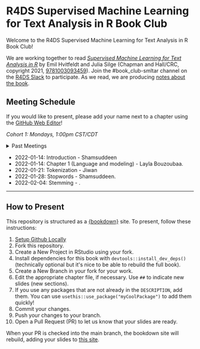 # R4DS Supervised Machine Learning for Text Analysis in R Book Club

Welcome to the R4DS Supervised Machine Learning for Text Analysis in R Book Club!

We are working together to read [_Supervised Machine Learning for Text Analysis in R_](https://smltar.com/) by Emil Hvitfeldt and Julia Silge (Chapman and Hall/CRC, copyright 2021, [9781003093459](https://doi.org/10.1201/9781003093459)).
Join the #book_club-smltar channel on the [R4DS Slack](https://r4ds.io/join) to participate.
As we read, we are producing [notes about the book](https://r4ds.github.io/bookclub-smltar/).

## Meeting Schedule

If you would like to present, please add your name next to a chapter using the [GitHub Web Editor](https://youtu.be/d41oc2OMAuI)!

*Cohort 1: Mondays, 1:00pm CST/CDT*

<details>
  <summary> Past Meetings </summary>
  
(none yet)
</details>

- 2022-01-14: Introduction - Shamsuddeen
- 2022-01-14: Chapter 1 (Language and modeling) - Layla Bouzoubaa.
- 2022-01-21: Tokenization -  Jiwan
- 2022-01-28: Stopwords -  Shamsuddeen.
- 2022-02-04: Stemming -  .



<hr>


## How to Present

This repository is structured as a [{bookdown}](https://CRAN.R-project.org/package=bookdown) site.
To present, follow these instructions:

1. [Setup Github Locally](https://www.youtube.com/watch?v=hNUNPkoledI)
2. Fork this repository.
3. Create a New Project in RStudio using your fork.
4. Install dependencies for this book with `devtools::install_dev_deps()` (technically optional but it's nice to be able to rebuild the full book).
5. Create a New Branch in your fork for your work.
6. Edit the appropriate chapter file, if necessary. Use `##` to indicate new slides (new sections).
7. If you use any packages that are not already in the `DESCRIPTION`, add them. You can use `usethis::use_package("myCoolPackage")` to add them quickly!
8. Commit your changes.
9. Push your changes to your branch.
10. Open a Pull Request (PR) to let us know that your slides are ready.

When your PR is checked into the main branch, the bookdown site will rebuild, adding your slides to [this site](https://r4ds.github.io/bookclub-smltar/).
